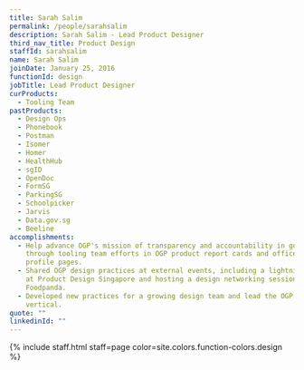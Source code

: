 ```yaml
---
title: Sarah Salim
permalink: /people/sarahsalim
description: Sarah Salim - Lead Product Designer
third_nav_title: Product Design
staffId: sarahsalim
name: Sarah Salim
joinDate: January 25, 2016
functionId: design
jobTitle: Lead Product Designer
curProducts:
  - Tooling Team
pastProducts:
  - Design Ops
  - Phonebook
  - Postman
  - Isomer
  - Homer
  - HealthHub
  - sgID
  - OpenDoc
  - FormSG
  - ParkingSG
  - Schoolpicker
  - Jarvis
  - Data.gov.sg
  - Beeline
accomplishments:
  - Help advance OGP's mission of transparency and accountability in government
    through tooling team efforts in OGP product report cards and officers’
    profile pages.
  - Shared OGP design practices at external events, including a lightning talk
    at Product Design Singapore and hosting a design networking session at
    Foodpanda.
  - Developed new practices for a growing design team and lead the OGP Suite
    vertical.
quote: ""
linkedinId: ""
---
```


{% include staff.html staff=page color=site.colors.function-colors.design %}
